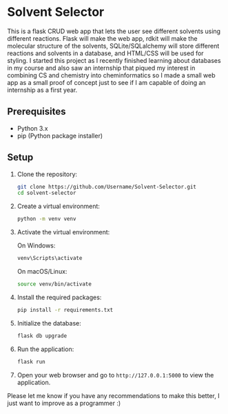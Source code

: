 # Solvent Selector

This is a flask CRUD web app that lets the user see different solvents using different reactions. Flask will make the web app, rdkit will make the molecular structure of the solvents, SQLite/SQLalchemy will store different reactions and solvents in a database, and HTML/CSS will be used for styling. I started this project as I recently finished learning about databases in my course and also saw an internship that piqued my interest in combining CS and chemistry into cheminformatics so I made a small web app as a small proof of concept just to see if I am capable of doing an internship as a first year.
## Prerequisites

- Python 3.x
- pip (Python package installer)

## Setup

1. Clone the repository:

    ```sh
    git clone https://github.com/Username/Solvent-Selector.git
    cd solvent-selector
    ```

2. Create a virtual environment:

    ```sh
    python -m venv venv
    ```

3. Activate the virtual environment:

    On Windows:

   ```sh
   venv\Scripts\activate
   ```

   On macOS/Linux:

   ```sh
   source venv/bin/activate
   ```

4. Install the required packages:

    ```sh
    pip install -r requirements.txt
    ```

5. Initialize the database:

    ```sh
    flask db upgrade
    ```

6. Run the application:

    ```sh
    flask run
    ```

7. Open your web browser and go to `http://127.0.0.1:5000` to view the application.

Please let me know if you have any recommendations to make this better, I just want to improve as a programmer :)
